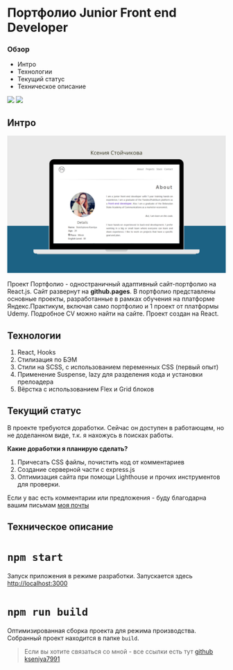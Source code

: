 # Портфолио Junior Front end Developer

### Обзор
* Интро
* Технологии
* Текущий статус
* Техническое описание

<img src="https://img.shields.io/github/commit-activity/w/kseniya7991/portfolio?style=for-the-badge">
<img src="https://img.shields.io/github/last-commit/kseniya7991/portfolio?style=for-the-badge">

## Интро
![alt text](readmefiles/portfoliok.png "Портфолио")

Проект Портфолио - одностраничный адаптивный сайт-портфолио на React.js. Сайт развернут на **github.pages**. В портфолио представлены основные проекты, разработанные в рамках обучения на платформе Яндекс.Практикум, включая само портфолио и 1 проект от платформы Udemy. Подробное CV можно найти на сайте. Проект создан на React.
## Технологии 

1. React, Hooks
2. Стилизация по БЭМ
3. Стили на SCSS, с использованием переменных CSS (первый опыт)
4. Применение Suspense, lazy  для разделения кода и установки прелоадера
5. Вёрстка с использованием Flex и  Grid блоков
## Текущий статус

В проекте требуются доработки. Сейчас он доступен в работающем, но не доделанном виде, т.к. я нахожусь в поисках работы. 

**Какие доработки я планирую сделать?**
1. Причесать CSS файлы, почистить код от комментариев
2. Создание серверной части с express.js 
3. Оптимизация сайта при помощи Lighthouse и прочих инструментов для проверки.

Если у вас есть комментарии или предложения - буду благодарна вашим письмам [моя почты](kseniya7991@gmail.com) 


## Техническое описание
# `npm start`

Запуск приложения в режиме разработки.
Запускается здесь [http://localhost:3000](http://localhost:3000) 
# `npm run build`

Оптимизированная сборка проекта для режима производства.
Собранный проект находится в папке `build`.

>Если вы хотите связаться со мной - все ссылки есть тут [github kseniya7991](https://github.com/kseniya7991) 


